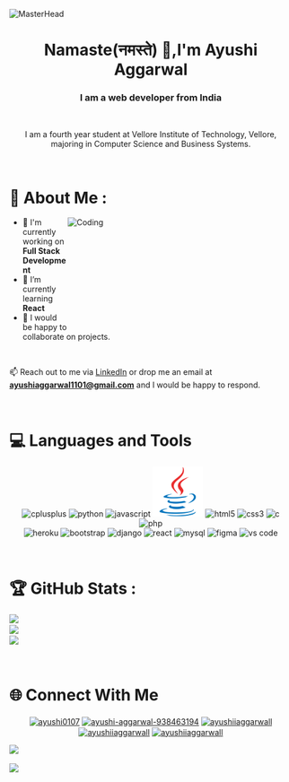 ![MasterHead](https://miro.medium.com/max/1400/1*jB76MLZjiNhGSQQvxm7LSQ.gif)
<h1 align="center">Namaste(नमस्ते) 🙏,I'm Ayushi Aggarwal</h1>

<h3 align="center">I am a web developer from India </h3>
<br/>
<p align="center">I am a fourth year student at Vellore Institute of Technology, Vellore, majoring in Computer Science and Business Systems.</p> 

<br/>

# 💫 About Me :

<img align="right" alt="Coding" width="400" height="200" src="https://cdn.dribbble.com/users/17707/screenshots/2413754/rrr.gif">

- 🔭  I'm currently working on **Full Stack Development**
- 🌱  I’m currently learning **React**
- 👯  I would be happy to collaborate on projects.

<br/>

📫 Reach out to me via <a href="https://www.linkedin.com/in/ayushi-aggarwal-938463194/">LinkedIn</a> or drop me an email at **ayushiaggarwal1101@gmail.com** and I would be happy to respond.

<br/>

# 💻 Languages and Tools

<p align="center">

<img src="https://raw.githubusercontent.com/yurijserrano/Github-Profile-Readme-Logos/f994c418a134b58c4aec11152f6a4a33fa89da26/programming%20languages/c%2B%2B.svg" alt="cplusplus" width="90" height="90" display="inline-block" margin="10px"/>

<img src="https://raw.githubusercontent.com/yurijserrano/Github-Profile-Readme-Logos/f994c418a134b58c4aec11152f6a4a33fa89da26/programming%20languages/python.svg" alt="python" width="90" height="90" display="inline-block" margin="10px"/>

<img src="https://raw.githubusercontent.com/yurijserrano/Github-Profile-Readme-Logos/f994c418a134b58c4aec11152f6a4a33fa89da26/programming%20languages/javascript.svg" alt="javascript" width="90" height="90" display="inline-block" margin="10px"/>

<img src="https://raw.githubusercontent.com/devicons/devicon/master/icons/java/java-original.svg" alt="java" width="90" height="90" display="inline-block" margin="10px"/>

<img src="https://raw.githubusercontent.com/yurijserrano/Github-Profile-Readme-Logos/f994c418a134b58c4aec11152f6a4a33fa89da26/others/html.svg" alt="html5" width="90" height="90" display="inline-block" margin="10px"/>

<img src="https://raw.githubusercontent.com/yurijserrano/Github-Profile-Readme-Logos/f994c418a134b58c4aec11152f6a4a33fa89da26/others/css.svg" alt="css3" width="90" height="90" display="inline-block" margin="10px"/>

<img src="https://raw.githubusercontent.com/yurijserrano/Github-Profile-Readme-Logos/f994c418a134b58c4aec11152f6a4a33fa89da26/programming%20languages/c.svg" alt="c" width="90" height="90" display="inline-block" margin="10px"/>

<img src="https://raw.githubusercontent.com/yurijserrano/Github-Profile-Readme-Logos/master/programming%20languages/php.png" alt="php" width="90" height="90" display="inline-block" margin="10px"/>

<br/>

<img src="https://raw.githubusercontent.com/yurijserrano/Github-Profile-Readme-Logos/f994c418a134b58c4aec11152f6a4a33fa89da26/cloud/heroku.svg" alt="heroku" width="90" height="90" display="inline-block" margin="10px"/>

<img src="https://raw.githubusercontent.com/yurijserrano/Github-Profile-Readme-Logos/f994c418a134b58c4aec11152f6a4a33fa89da26/frameworks/boostrap.svg" alt="bootstrap" width="90" height="90" display="inline-block" margin="10px"/>

<img src="https://raw.githubusercontent.com/yurijserrano/Github-Profile-Readme-Logos/f994c418a134b58c4aec11152f6a4a33fa89da26/frameworks/django.svg" alt="django" width="90" height="90" display="inline-block" margin="10px"/>

<img src="https://raw.githubusercontent.com/yurijserrano/Github-Profile-Readme-Logos/f994c418a134b58c4aec11152f6a4a33fa89da26/frameworks/react.svg" alt="react" width="90" height="90" display="inline-block" margin="10px"/>

<img src="https://raw.githubusercontent.com/yurijserrano/Github-Profile-Readme-Logos/f994c418a134b58c4aec11152f6a4a33fa89da26/databases/mysql.svg" alt="mysql" width="90" height="90" display="inline-block" margin="10px"/>

<img src="https://upload.wikimedia.org/wikipedia/commons/3/33/Figma-logo.svg" alt="figma" width="90" height="90" style="display:inline-block margin:10px;"/>

<img src="https://upload.wikimedia.org/wikipedia/commons/9/9a/Visual_Studio_Code_1.35_icon.svg" alt="vs code" width="90" height="90" style="display:inline-block margin:10px;"/>  

</p>

<br/>

# 🏆 GitHub Stats :
![](https://github-readme-stats.vercel.app/api?username=ayushiiaggarwall&theme=radical&hide_border=false&include_all_commits=false&count_private=false)<br/>
![](https://github-readme-streak-stats.herokuapp.com/?user=ayushiiaggarwall&theme=radical&hide_border=false)<br/>
![](https://github-readme-stats.vercel.app/api/top-langs/?username=ayushiiaggarwall&theme=radical&hide_border=false&include_all_commits=false&count_private=false&layout=compact)

<br/>

# 🌐 Connect With Me

<p align="center">
<a href="https://twitter.com/ayushi0107" target="blank"><img align="center" src="https://raw.githubusercontent.com/rahuldkjain/github-profile-readme-generator/master/src/images/icons/Social/twitter.svg" alt="ayushi0107" height="60" width="80" /></a>
<a href="https://linkedin.com/in/ayushiiaggarwall" target="blank"><img align="center" src="https://raw.githubusercontent.com/rahuldkjain/github-profile-readme-generator/master/src/images/icons/Social/linked-in-alt.svg" alt="ayushi-aggarwal-938463194" height="60" width="80" /></a>
<a href="https://instagram.com/ayushiiaggarwall" target="blank"><img align="center" src="https://raw.githubusercontent.com/rahuldkjain/github-profile-readme-generator/master/src/images/icons/Social/instagram.svg" alt="ayushiiaggarwall" height="60" width="80" /></a>
<a href="https://www.hackerrank.com/ayushiiaggarwall" target="blank"><img align="center" src="https://raw.githubusercontent.com/rahuldkjain/github-profile-readme-generator/master/src/images/icons/Social/hackerrank.svg" alt="ayushiiaggarwall" height="60" width="80" /></a>
<a href="https://www.leetcode.com/ayushiiaggarwall" target="blank"><img align="center" src="https://raw.githubusercontent.com/rahuldkjain/github-profile-readme-generator/master/src/images/icons/Social/leet-code.svg" alt="ayushiiaggarwall" height="60" width="80" /></a>
</p>

<img width="1100" src="https://user-images.githubusercontent.com/62741870/174569816-0b840929-9c6d-4b2d-b699-a79938743c8a.png">

[![](https://visitcount.itsvg.in/api?id=ayushiiaggarwall&icon=0&color=0)](https://visitcount.itsvg.in)

